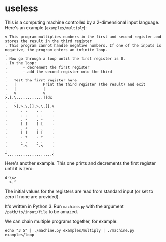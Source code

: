 # useless

This is a computing machine controlled by a 2-dimensional input language. Here's an example (```examples/multiply```):

```
v This program multiplies numbers in the first and second register and stores the result in the third register
. This program cannot handle negative numbers. If one of the inputs is negative, the program enters an infinite loop.
.
. Now go through a loop until the first register is 0.
. In the loop:
.       - decrement the first register
.       - add the second register onto the third
.
.   Test the first register here
.   |            Print the third register (the result) and exit
.   |            |
.   v            v
>.[.\............]]dx
.   -
.   >].>.\.]].>.\.[[.v
.      . .    . .    .
.      . .    . .    .
.      . -    . -    .
.      [ ]    ] [    .
.      . +    . .    .
.      [ ]    ] [    .
.      . +    . +    .
.      . .    . .    .
.      ^.<    ^.<    .
.                    .
^....................<
```

Here's another example. This one prints and decrements the first register until it is zero:
```
d-\x>
  >.^
```

The initial values for the registers are read from standard input (or set to zero if none are provided).

It's written in Python 3. Run ```machine.py``` with the argument ```/path/to/input/file``` to be amazed.

We can chain multiple programs together, for example:
```
echo "3 5" | ./machine.py examples/multiply | ./machine.py examples/loop
```
